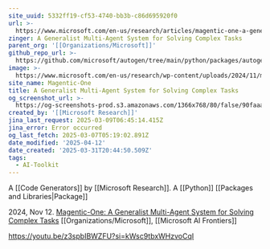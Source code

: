 ```yaml
---
site_uuid: 5332ff19-cf53-4740-bb3b-c86d695920f0
url: >-
  https://www.microsoft.com/en-us/research/articles/magentic-one-a-generalist-multi-agent-system-for-solving-complex-tasks/
zinger: A Generalist Multi-Agent System for Solving Complex Tasks
parent_org: '[[Organizations/Microsoft]]'
github_repo_url: >-
  https://github.com/microsoft/autogen/tree/main/python/packages/autogen-magentic-one
image: >-
  https://www.microsoft.com/en-us/research/wp-content/uploads/2024/11/magentic-blog-1-1024x577.png
site_name: Magentic-One
title: A Generalist Multi-Agent System for Solving Complex Tasks
og_screenshot_url: >-
  https://og-screenshots-prod.s3.amazonaws.com/1366x768/80/false/90faaadaa6bbd726a13e7650bd3489ac07b1df9140b8baa76b86f16605ee9dd2.jpeg
created_by: '[[Microsoft Research]]'
jina_last_request: 2025-03-09T06:45:14.415Z
jina_error: Error occurred
og_last_fetch: 2025-03-07T05:19:02.891Z
date_modified: '2025-04-12'
date_created: '2025-03-31T20:44:50.509Z'
tags:
  - AI-Toolkit
---
```






















A [[Code Generators]] by [[Microsoft Research]]. A [[Python]] [[Packages and Libraries|Package]]


2024, Nov 12. [Magentic-One: A Generalist Multi-Agent System for Solving Complex Tasks](https://www.microsoft.com/en-us/research/articles/magentic-one-a-generalist-multi-agent-system-for-solving-complex-tasks/) [[Organizations/Microsoft]], [[Microsoft AI Frontiers]]

https://youtu.be/z3spbIBWZFU?si=kWsc9tbxWHzvoCqI
